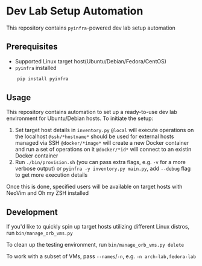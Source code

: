 # Dev Lab Setup Automation

This repository contains `pyinfra`-powered dev lab setup automation

## Prerequisites

* Supported Linux target host(Ubuntu/Debian/Fedora/CentOS)
* `pyinfra` installed

```sh
    pip install pyinfra
```

## Usage

This repository contains automation to set up a ready-to-use dev lab environment for Ubuntu/Debian hosts.
To initiate the setup:

1. Set target host details in `inventory.py`
   `@local` will execute operations on the localhost
   `@ssh/*hostname*` should be used for external hosts managed via SSH
   `@docker/*image*` will create a new Docker container and run a set of operations on it
   `@docker/*id*` will connect to an existin Docker container
2. Run `./bin/provision.sh` (you can pass extra flags, e.g. `-v` for a more verbose output)
   or `pyinfra -y inventory.py main.py`, add `--debug` flag to get more execution details

Once this is done, specified users will be available on target hosts with NeoVim and Oh my ZSH installed

## Development

If you'd like to quickly spin up target hosts utilizing different Linux distros,
run `bin/manage_orb_vms.py`

To clean up the testing environment, run `bin/manage_orb_vms.py delete`

To work with a subset of VMs, pass `--names`/`-n`, e.g. `-n arch-lab,fedora-lab`
